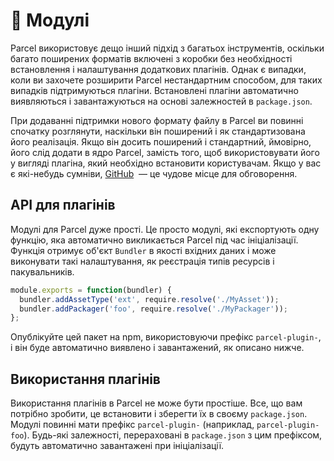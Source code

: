 # 🔌 Модулі

Parcel використовує дещо інший підхід з багатьох інструментів, оскільки багато поширених форматів включені з коробки без необхідності встановлення і налаштування додаткових плагінів. Однак є випадки, коли ви захочете розширити Parcel нестандартним способом, для таких випадків підтримуються плагіни. Встановлені плагіни автоматично виявляються і завантажуються на основі залежностей в `package.json`.

При додаванні підтримки нового формату файлу в Parcel ви повинні спочатку розглянути, наскільки він поширений і як стандартизована його реалізація. Якщо він досить поширений і стандартний, ймовірно, його слід додати в ядро ​​Parcel, замість того, щоб використовувати його у вигляді плагіна, який необхідно встановити користувачам. Якщо у вас є які-небудь сумніви, [GitHub](https://github.com/parcel-bundler/parcel/issues) &nbsp;&mdash; це чудове місце для обговорення.

## API для плагінів

Модулі для Parcel дуже прості. Це просто модулі, які експортують одну функцію, яка автоматично викликається Parcel під час ініціалізації. Функція отримує об'єкт `Bundler` в якості вхідних даних і може виконувати такі налаштування, як реєстрація типів ресурсів і пакувальників.

```Javascript
module.exports = function(bundler) {
  bundler.addAssetType('ext', require.resolve('./MyAsset'));
  bundler.addPackager('foo', require.resolve('./MyPackager'));
};
```

Опублікуйте цей пакет на npm, використовуючи префікс `parcel-plugin-`, і він буде автоматично виявлено і завантажений, як описано нижче.

## Використання плагінів

Використання плагінів в Parcel не може бути простіше. Все, що вам потрібно зробити, це встановити і зберегти їх в своєму `package.json`. Модулі повинні мати префікс `parcel-plugin-` (наприклад, `parcel-plugin-foo`). Будь-які залежності, перераховані в `package.json` з цим префіксом, будуть автоматично завантажені при ініціалізації.
